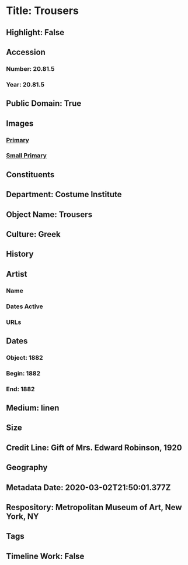 # Title: Trousers
## Highlight: False
## Accession
### Number: 20.81.5
### Year: 20.81.5
## Public Domain: True
## Images
### [Primary](https://images.metmuseum.org/CRDImages/ci/original/20.81.5.jpg)
### [Small Primary](https://images.metmuseum.org/CRDImages/ci/web-large/20.81.5.jpg)
## Constituents
## Department: Costume Institute
## Object Name: Trousers
## Culture: Greek
## History
## Artist
### Name
### Dates Active
### URLs
## Dates
### Object: 1882
### Begin: 1882
### End: 1882
## Medium: linen
## Size
## Credit Line: Gift of Mrs. Edward Robinson, 1920
## Geography
## Metadata Date: 2020-03-02T21:50:01.377Z
## Respository: Metropolitan Museum of Art, New York, NY
## Tags
## Timeline Work: False